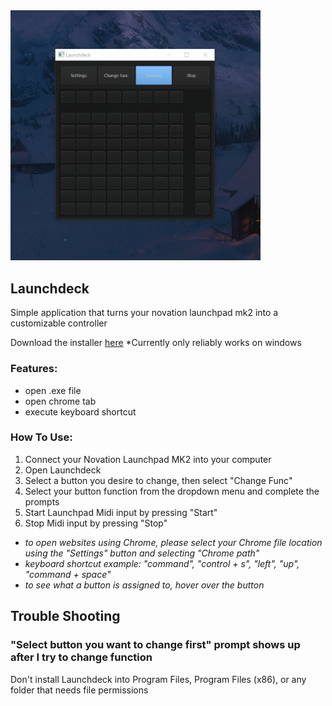 <img src='https://github.com/HelloZorex/Launchdeck/blob/main/img/screenshot1.png' alt='gui' width='400'>

## Launchdeck

Simple application that turns your novation launchpad mk2 into a customizable controller

Download the installer [here](https://drive.google.com/uc?export=download&id=1QIt0CQ-FVVwGwG0nRhNUQnqNsvNkTUiU)
*Currently only reliably works on windows

### Features:
- open .exe file
- open chrome tab
- execute keyboard shortcut

### How To Use:
1. Connect your Novation Launchpad MK2 into your computer
2. Open Launchdeck
3. Select a button you desire to change, then select "Change Func"
4. Select your button function from the dropdown menu and complete the prompts
5. Start Launchpad Midi input by pressing "Start"
6. Stop Midi input by pressing "Stop"

- *to open websites using Chrome, please select your Chrome file location using the "Settings" button and selecting "Chrome path"*
- *keyboard shortcut example: "command", "control + s", "left", "up", "command + space"*
- *to see what a button is assigned to, hover over the button*

## Trouble Shooting

### "Select button you want to change first" prompt shows up after I try to change function
Don't install Launchdeck into Program Files, Program Files (x86), or any folder that needs file permissions
